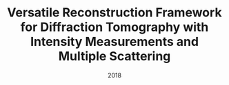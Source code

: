 ---
title: "Versatile Reconstruction Framework for Diffraction Tomography with Intensity Measurements and Multiple Scattering"
collection: publications
permalink: /publication/2018-Versatile-Reconstruction-Framework-for-Diffraction-Tomography-with-Intensity-Measurements-and-Multiple-Scattering
category: 'journal'
date: 2018
venue: 'Optics Express'
citation: ' Pham T.-a.,  E. Soubies,  A. Goy,  J. Lim,  F. Soulez,  D. Psaltis,  M. Unser, &quot;Versatile Reconstruction Framework for Diffraction Tomography with Intensity Measurements and Multiple Scattering.&quot; <i>Optics Express</i>, 26, 3, 2749--2763, February 2018.'
---